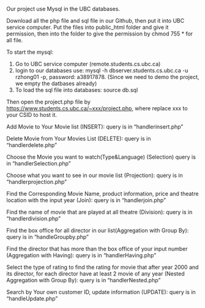 Our project use Mysql in the UBC databases.

Download all the php file and sql file in our Github, then put it into UBC service computer. 
Put the files into public_html folder and give it permission, then into the folder to give the permission by chmod 755 * for all file.

To start the mysql:
1. Go to UBC service computer (remote.students.cs.ubc.ca)
2. login to our databases use: mysql -h dbserver.students.cs.ubc.ca -u rzhong01 -p, password: a38917878. (Since we need to demo the project, we empty the datbases already)
3. To load the sql file into databases: source db.sql

Then open the project.php file by https://www.students.cs.ubc.ca/~xxx/project.php, where replace xxx to your CSID to host it.

Add Movie to Your Movie list (INSERT):
  query is in “handlerinsert.php”
  
Delete Movie from Your Movies List (DELETE):
  query is in “handlerdelete.php”

Choose the Movie you want to watch(Type&Language) (Selection)
  query is in “handlerSelection.php”

Choose what you want to see in our movie list (Projection):
  query is in “handlerprojection.php”

Find the Corresponding Movie Name, product information, price and theatre location with the input year (Join):
  query is in “handlerjoin.php”

Find the name of movie that are played at all theatre (Division):
  query is in “handlerdivision.php”

Find the box office for all director in our list(Aggregation with Group By):
  query is in “handleGroupby.php”

Find the director that has more than the box office of your input number (Aggregation with Having):
  query is in “handlerHaving.php”

Select the type of rating to find the rating for movie that after year 2000 and its director, for each director have at least 2 movie of any year (Nested Aggregation with Group By):
  query is in “handlerNested.php”

Search by Your own customer ID, update information (UPDATE):
  query is in “handleUpdate.php”








